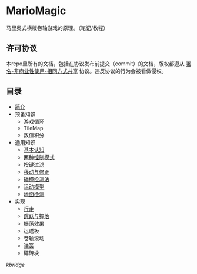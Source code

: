 # MarioMagic

马里奥式横版卷轴游戏的原理。（笔记/教程）

## 许可协议

本repo里所有的文档，包括在协议发布前提交（commit）的文档，版权都遵从 [署名-非商业性使用-相同方式共享](http://creativecommons.net.cn/licenses/meet-the-licenses/) 协议。违反协议的行为会被看做侵权。

## 目录

- [简介](intro.md)
- 预备知识
  - 游戏循环
  - TileMap
  - 数值积分
- 通用知识
  - [基本认知](gamebasic.md)
  - [两种控制模式](ctrlpattern.md)
  - [按键过滤](keyfilter.md)
  - [移动与修正](movecorrection.md)
  - [碰撞检测法](colldet.md)
  - [运动模型](movemodel.md)
  - [地面检测](groundadapt.md)
- 实现
  - [行走](walk.md)
  - [跳跃与摔落](jump.md)
  - [振荡效果](swing.md)
  - 运送板
  - 卷轴滚动
  - [弹簧](spring.md)
  - 碎砖块

*kbridge*
